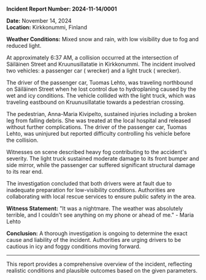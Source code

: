 

**Incident Report Number: 2024-11-14/0001**

**Date:** November 14, 2024  
**Location:** Kirkkonummi, Finland  

**Weather Conditions:** Mixed snow and rain, with low visibility due to fog and reduced light.  

At approximately 6:37 AM, a collision occurred at the intersection of Säiläinen Street and Kruunusillatatie in Kirkkonummi. The incident involved two vehicles: a passenger car ( wrecker) and a light truck ( wrecker). 

The driver of the passenger car, Tuomas Lehto, was traveling northbound on Säiläinen Street when he lost control due to hydroplaning caused by the wet and icy conditions. The vehicle collided with the light truck, which was traveling eastbound on Kruunusillatatie towards a pedestrian crossing. 

The pedestrian, Anna-Maria Kivipelto, sustained injuries including a broken leg from falling debris. She was treated at the local hospital and released without further complications. The driver of the passenger car, Tuomas Lehto, was uninjured but reported difficulty controlling his vehicle before the collision.

Witnesses on scene described heavy fog contributing to the accident's severity. The light truck sustained moderate damage to its front bumper and side mirror, while the passenger car suffered significant structural damage to its rear end. 

The investigation concluded that both drivers were at fault due to inadequate preparation for low-visibility conditions. Authorities are collaborating with local rescue services to ensure public safety in the area.

**Witness Statement:** "It was a nightmare. The weather was absolutely terrible, and I couldn't see anything on my phone or ahead of me." - Maria Lehto  

**Conclusion:** A thorough investigation is ongoing to determine the exact cause and liability of the incident. Authorities are urging drivers to be cautious in icy and foggy conditions moving forward.

---

This report provides a comprehensive overview of the incident, reflecting realistic conditions and plausible outcomes based on the given parameters.